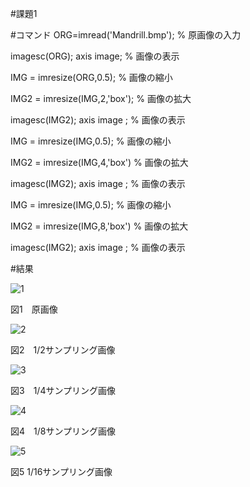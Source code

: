 #課題1

#コマンド
ORG=imread('Mandrill.bmp'); % 原画像の入力

imagesc(ORG); axis image; % 画像の表示

IMG = imresize(ORG,0.5); % 画像の縮小

IMG2 = imresize(IMG,2,'box'); % 画像の拡大

imagesc(IMG2); axis image ; % 画像の表示

IMG = imresize(IMG,0.5); % 画像の縮小

IMG2 = imresize(IMG,4,'box') % 画像の拡大

imagesc(IMG2); axis image ; % 画像の表示

IMG = imresize(IMG,0.5); % 画像の縮小

IMG2 = imresize(IMG,8,'box') % 画像の拡大

imagesc(IMG2); axis image ; % 画像の表示

#結果

![1](https://github.com/HAL-Kobayashi/TDU-Image_P/blob/master/png_images/PNG_1-1.png?raw=true)

図1　原画像

![2](https://github.com/HAL-Kobayashi/TDU-Image_P/blob/master/png_images/PNG_1-2.png?raw=true)

図2　1/2サンプリング画像

![3](https://github.com/HAL-Kobayashi/TDU-Image_P/blob/master/png_images/PNG_1-3.png?raw=true)

図3　1/4サンプリング画像

![4](https://github.com/HAL-Kobayashi/TDU-Image_P/blob/master/png_images/PNG_1-4.png?raw=true)

図4　1/8サンプリング画像

![5](https://github.com/HAL-Kobayashi/TDU-Image_P/blob/master/png_images/PNG_1-5.png?raw=true)

図5  1/16サンプリング画像
